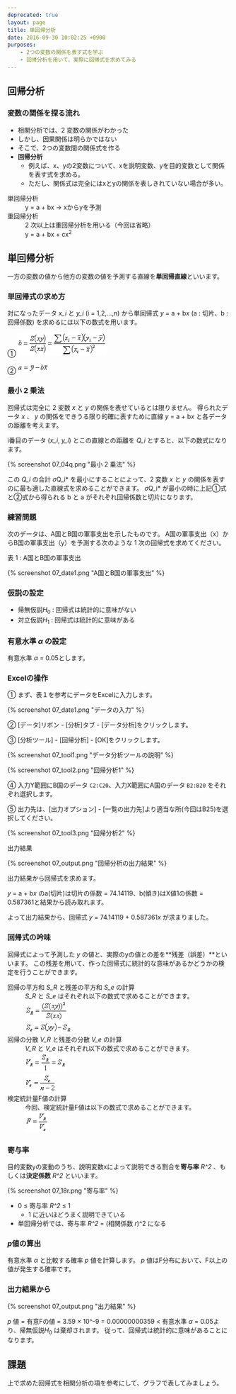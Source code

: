 ```yaml
---
deprecated: true
layout: page
title: 単回帰分析
date: 2016-09-30 10:02:25 +0900
purposes:
    - 2つの変数の関係を表す式を学ぶ
    - 回帰分析を用いて、実際に回帰式を求めてみる
---
```



回帰分析
--------

### 変数の関係を探る流れ

-   相関分析では、2 変数の関係がわかった
-   しかし、因果関係は明らかではない
-   そこで、2つの変数間の関係式を作る
-   **回帰分析**
    -   例えば、x、yの2変数について、xを説明変数、yを目的変数として関係を表す式を求める。
    -   ただし、関係式は完全にはxとyの関係を表しきれていない場合が多い。

<dl>
<dt>単回帰分析</dt>
<dd>y = a + bx &rarr; xからyを予測</dd>
<dt>重回帰分析</dt>
<dd>2 次以上は重回帰分析を用いる（今回は省略）</dd>
<dd>y = a + bx + cx<sup>2</sup></dd>
</dl>


単回帰分析
----------

一方の変数の値から他方の変数の値を予測する直線を**単回帰直線**といいます。

### 単回帰式の求め方

対になったデータ *x_i* と *y_i* (i = 1,2,&hellip;,n) から単回帰式 *y* = a + b<i>x</i> (a : 切片、b : 回帰係数) を求めるには以下の数式を用います。

&#9312; ![](pic/07_02b.png)

&#9313; ![](pic/07_03a.png)

### 最小 2 乗法

回帰式は完全に 2 変数 *x* と *y* の関係を表せているとは限りません。
得られたデータ *x* 、 *y* の関係をできうる限り的確に表すために直線 *y* = a + b<i>x</i> と各データの距離を考えます。

i番目のデータ (*x_i*, *y_i*) とこの直線との距離を *Q_i* とすると、以下の数式になります。

{% screenshot 07_04q.png "最小 2 乗法" %}

この *Q_i* の合計 $\sigma$Q_i* を最小にすることによって、2 変数 *x* と *y* の関係を表すのに最も適した直線式を求めることができます。
$\sigma$Q_i* が最小の時に上記&#9312;式と&#9313;式から得られる b と a がそれぞれ回帰係数と切片になります。

### 練習問題

次のデータは、A国とB国の軍事支出を示したものです。
A国の軍事支出（x）からB国の軍事支出（y）を予測する次のような 1 次の回帰式を求めてください。

表 1  : A国とB国の軍事支出

{% screenshot 07_date1.png "A国とB国の軍事支出" %}

### 仮説の設定

-   帰無仮説$H_0$ : 回帰式は統計的に意味がない
-   対立仮説$H_1$ : 回帰式は統計的に意味がある

### 有意水準 $\alpha$ の設定

有意水準 $\alpha$ = 0.05とします。

### Excelの操作

&#9312; まず、表１を参考にデータをExcelに入力します。

{% screenshot 07_date1.png "データの入力" %}

&#9313; [データ]リボン - [分析]タブ - [データ分析]をクリックします。

&#9314; [分析ツール] - [回帰分析] - [OK]をクリックします。

{% screenshot 07_tool1.png "データ分析ツールの説明" %}

{% screenshot 07_tool2.png "回帰分析1" %}

&#9315; 入力Y範囲にB国のデータ `C2:C20`、入力X範囲にA国のデータ `B2:B20` をそれぞれ選択します。

&#9316; 出力先は、[出力オプション] - [一覧の出力先]より適当な所(今回はB25)を選択してください。

{% screenshot 07_tool3.png "回帰分析2" %}

出力結果

{% screenshot 07_output.png "回帰分析の出力結果" %}

出力結果から回帰式を求めます。

*y* = a + b<i>x</i> のa(切片)は切片の係数 = 74.14119、b(傾き)はX値1の係数 = 0.587361と結果から読み取れます。

よって出力結果から、回帰式 *y* = 74.14119 + 0.587361<i>x</i> が求まりました。

### 回帰式の吟味

回帰式によって予測した *y* の値と、実際のyの値との差を**残差（誤差）**といいます。
この残差を用いて、作った回帰式に統計的な意味があるかどうかの検定を行うことができます。

<dl>
<dt>回帰の平方和 <i>S_R</i> と残差の平方和 <i>S_e</i> の計算</dt>
<dd><i>S_R</i> と <i>S_e</i> はそれぞれ以下の数式で求めることができます。</dd>
<dd><img src="pic/07_13sr.png" /></dd>
<dd><img src="pic/07_14se.png" /></dd>
<dt>回帰の分散 <i>V_R</i> と残差の分散 <i>V_e</i> の計算</dt>
<dd><i>V_R</i> と <i>V_e</i> はそれぞれ以下の数式で求めることができます。</dd>
<dd><img src="pic/07_15vr.png" /></dd>
<dd><img src="pic/07_16ve.png" /></dd>
<dt>検定統計量F値の計算</dt>
<dd>今回、検定統計量F値は以下の数式で求めることができます。</dd>
<dd><img src="pic/07_17f.png" /></dd>
</dl>

### 寄与率

目的変数yの変動のうち、説明変数xによって説明できる割合を**寄与率** *R^2* 、もしくは**決定係数** *R^2* といいます。

{% screenshot 07_18r.png "寄与率" %}

-   0 $\leq$ 寄与率 *R^2* $\leq$ 1
    -   1 に近いほどうまく説明できている
-   単回帰分析では、寄与率 *R^2* = (相関係数 $r$)^2 になる

### $p$値の算出

有意水準 $\alpha$ と比較する確率 $p$ 値を計算します。
$p$ 値はF分布において、F以上の値が発生する確率です。

### 出力結果から

{% screenshot 07_output.png "出力結果" %}

$p$ 値 = 有意Fの値 = 3.59 &times; 10^-9 = 0.00000000359 $<$ 有意水準 $\alpha$ = 0.05より、帰無仮説$H_0$ は棄却されます。
従って、回帰式は統計的に意味があることになります。


課題
------

上で求めた回帰式を相関分析の項を参考にして、グラフで表してみましょう。

